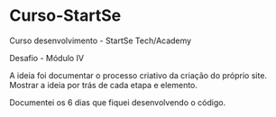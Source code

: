 # Curso-StartSe
Curso desenvolvimento - StartSe Tech/Academy

Desafio - Módulo IV

A ideia foi documentar o processo criativo da criação do próprio site. Mostrar a ideia por trás de cada etapa e elemento.

Documentei os 6 dias que fiquei desenvolvendo o código.
